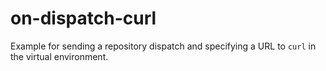 # on-dispatch-curl

Example for sending a repository dispatch and specifying a URL to `curl` in the virtual environment.
